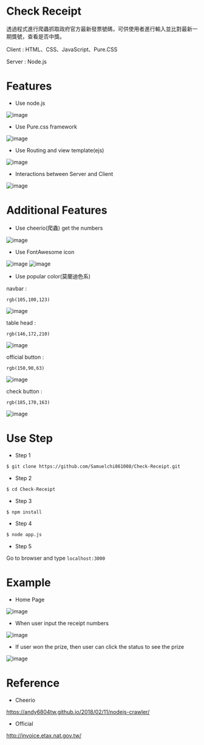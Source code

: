 # Check Receipt 

透過程式進行爬蟲抓取政府官方最新發票號碼，可供使用者進行輸入並比對最新一期獎號，查看是否中獎。 

Client : HTML、CSS、JavaScript、Pure.CSS 

Server : Node.js

# Features 

* Use node.js 

![image](https://github.com/Samuelchi861008/Check-Receipt/blob/master/UseNodeJS.JPG) 

* Use Pure.css framework 

![image](https://github.com/Samuelchi861008/Check-Receipt/blob/master/UsePureCSS.JPG) 

* Use Routing and view template(ejs) 

![image](https://github.com/Samuelchi861008/Check-Receipt/blob/master/UseEJS.JPG) 

* Interactions between Server and Client 

![image](https://github.com/Samuelchi861008/Check-Receipt/blob/master/Interactions.JPG) 

# Additional Features 

* Use cheerio(爬蟲) get the numbers 

![image](https://github.com/Samuelchi861008/Check-Receipt/blob/master/cheerio.JPG) 

* Use FontAwesome icon 

![image](https://github.com/Samuelchi861008/Check-Receipt/blob/master/FontAwesome.JPG) 
![image](https://github.com/Samuelchi861008/Check-Receipt/blob/master/FontAwesomeicon.JPG) 

* Use popular color(莫蘭迪色系) 

navbar : 

```
rgb(105,100,123)
```  

![image](https://github.com/Samuelchi861008/Check-Receipt/blob/master/navbarcolor.JPG)

table head : 

```
rgb(146,172,210)
```  

![image](https://github.com/Samuelchi861008/Check-Receipt/blob/master/theadcolor.JPG)

official button :

```
rgb(150,90,63)
```  

![image](https://github.com/Samuelchi861008/Check-Receipt/blob/master/bt1color.JPG)

check button :

```
rgb(185,170,163)
``` 

![image](https://github.com/Samuelchi861008/Check-Receipt/blob/master/bt2color.JPG)

# Use Step 

* Step 1 
```bash
$ git clone https://github.com/Samuelchi861008/Check-Receipt.git
``` 

* Step 2 
```bash
$ cd Check-Receipt
``` 

* Step 3 
```bash
$ npm install
``` 

* Step 4 
```bash
$ node app.js
``` 

* Step 5

Go to browser and type `localhost:3000`

# Example 

* Home Page 

![image](https://github.com/Samuelchi861008/Check-Receipt/blob/master/homePage.JPG) 

* When user input the receipt numbers 

![image](https://github.com/Samuelchi861008/Check-Receipt/blob/master/afterInput.JPG) 

* If user won the prize, then user can click the status to see the prize 

![image](https://github.com/Samuelchi861008/Check-Receipt/blob/master/clickPrize.JPG) 

# Reference 

* Cheerio 

https://andy6804tw.github.io/2018/02/11/nodejs-crawler/ 

* Official 

http://invoice.etax.nat.gov.tw/
